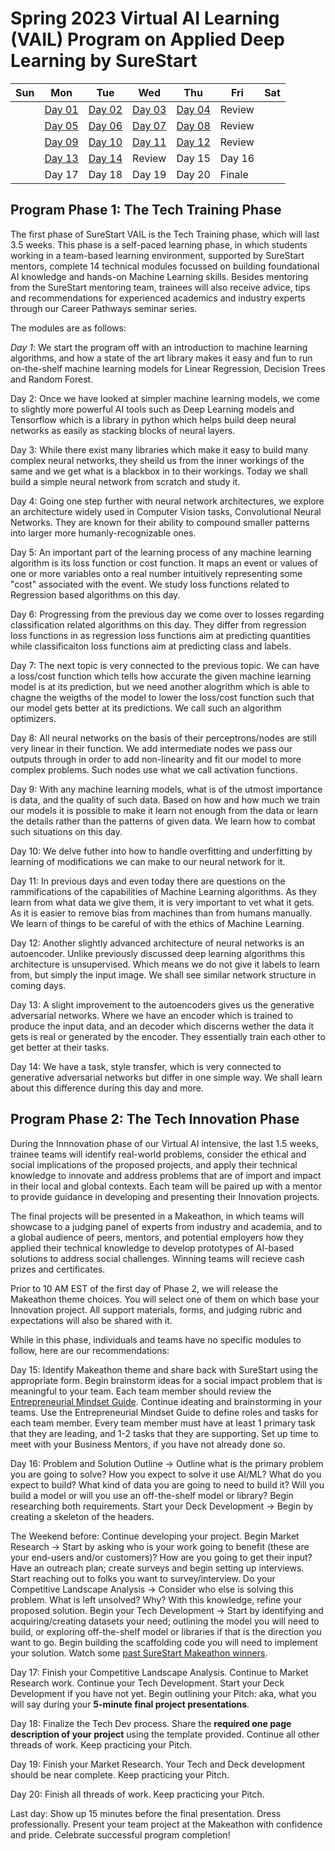 # Spring 2023 Virtual AI Learning (VAIL) Program on Applied Deep Learning by SureStart 

| Sun | Mon | Tue | Wed| Thu | Fri | Sat|
|-   |-     | --  |-   |-    | -   | -  |
|  | [Day 01](https://github.com/MySureStart/Spring_2023_VAIL/tree/main/Day_01/) | [Day 02](https://github.com/MySureStart/Spring_2023_VAIL/tree/main/Day_02/) | [Day 03](https://github.com/MySureStart/Spring_2023_VAIL/tree/main/Day_03/) | [Day 04](https://github.com/MySureStart/Spring_2023_VAIL/tree/main/Day_04/) | Review | |
|  | [Day 05](https://github.com/MySureStart/Spring_2023_VAIL/tree/main/Day_05/) | [Day 06](https://github.com/MySureStart/Spring_2023_VAIL/tree/main/Day_06/) | [Day 07](https://github.com/MySureStart/Spring_2023_VAIL/tree/main/Day_07/) | [Day 08](https://github.com/MySureStart/Spring_2023_VAIL/tree/main/Day_08/) | Review | |
|  | [Day 09](https://github.com/MySureStart/Spring_2023_VAIL/tree/main/Day_09/) | [Day 10](https://github.com/MySureStart/Spring_2023_VAIL/tree/main/Day_10/) | [Day 11](https://github.com/MySureStart/Spring_2023_VAIL/tree/main/Day_11/) | [Day 12](https://github.com/MySureStart/Spring_2023_VAIL/tree/main/Day_12/) | Review | |
|  | [Day 13](https://github.com/MySureStart/Spring_2023_VAIL/tree/main/Day_13/) | [Day 14](https://github.com/MySureStart/Spring_2023_VAIL/tree/main/Day_14/) | Review | Day 15 | Day 16 | | 
|  | Day 17 | Day 18| Day 19 | Day 20 | Finale | |

## Program Phase 1: The Tech Training Phase

The first phase of SureStart VAIL is the Tech Training phase, which will last 3.5 weeks. This phase is a self-paced learning phase, in which students working in a team-based learning environment, supported by SureStart mentors, complete 14 technical modules focussed on building foundational AI knowledge and hands-on Machine Learning skills. Besides mentoring from the SureStart mentoring team, trainees will also receive advice, tips and recommendations for experienced academics and industry experts through our Career Pathways seminar series.

The modules are as follows:

*Day 1*: We start the program off with an introduction to machine learning algorithms, and how a state of the art library makes it easy and fun to run on-the-shelf machine learning models for Linear Regression, Decision Trees and Random Forest.

Day 2: Once we have looked at simpler machine learning models, we come to slightly more powerful AI tools such as Deep Learning models and Tensorflow which is a library in python which helps build deep neural networks as easily as stacking blocks of neural layers.

Day 3: While there exist many libraries which make it easy to build many complex neural networks, they sheild us from the inner workings of the same and we get what is a blackbox in to their workings. Today we shall build a simple neural network from scratch and study it.

Day 4: Going one step further with neural network architectures, we explore an architecture widely used in Computer Vision tasks, Convolutional Neural Networks. They are known for their ability to compound smaller patterns into larger more humanly-recognizable ones.

Day 5: An important part of the learning process of any machine learning algorithm is its loss function or cost function. It maps an event or values of one or more variables onto a real number intuitively representing some "cost" associated with the event. We study loss functions related to Regression based algorithms on this day.

Day 6: Progressing from the previous day we come over to losses regarding classification related algorithms on this day. They differ from regression loss functions in as regression loss functions aim at predicting quantities while classificaiton loss functions aim at predicting class and labels.

Day 7: The next topic is very connected to the previous topic. We can have a loss/cost function which tells how accurate the given machine learning model is at its prediction, but we need another alogrithm which is able to chagne the weigths of the model to lower the loss/cost function such that our model gets better at its predictions. We call such an algorithm optimizers.

Day 8: All neural networks on the basis of their perceptrons/nodes are still very linear in their function. We add intermediate nodes we pass our outputs through in order to add non-linearity and fit our model to more complex problems. Such nodes use what we call activation functions.

Day 9: With any machine learning models, what is of the utmost importance is data, and the quality of such data. Based on how and how much we train our models it is possible to make it learn not enough from the data or learn the details rather than the patterns of given data. We learn how to combat such situations on this day.

Day 10: We delve futher into how to handle overfitting and underfitting by learning of modifications we can make to our neural network for it. 

Day 11: In previous days and even today there are questions on the rammifications of the capabilities of Machine Learning algorithms. As they learn from what data we give them, it is very important to vet what it gets. As it is easier to remove bias from machines than from humans manually. We learn of things to be careful of with the ethics of Machine Learning.

Day 12: Another slightly advanced architecture of neural networks is an autoencoder. Unlike previously discussed deep learning algorithms this architecture is unsupervised. Which means we do not give it labels to learn from, but simply the input image. We shall see similar network structure in coming days.

Day 13: A slight improvement to the autoencoders gives us the generative adversarial networks. Where we have an encoder which is trained to produce the input data, and an decoder which discerns wether the data it gets is real or generated by the encoder. They essentially train each other to get better at their tasks.

Day 14: We have a task, style transfer, which is very connected to generative adversarial networks but differ in one simple way. We shall learn about this difference during this day and more.

## Program Phase 2: The Tech Innovation Phase
During the Innnovation phase of our Virtual AI intensive, the last 1.5 weeks, trainee teams will identify real-world problems, consider the ethical and social implications of the proposed projects, and apply their technical knowledge to innovate and address problems that are of import and impact in their local and global contexts.  Each team will be paired up with a mentor to provide guidance in developing and presenting their Innovation projects.

The final projects will be presented in a Makeathon, in which teams will showcase to a judging panel of experts from industry and academia, and to a global audience of peers, mentors, and potential employers how they applied their technical knowledge to  develop prototypes of AI-based solutions to address social challenges. Winning teams will recieve cash prizes and certificates. 

Prior to 10 AM EST of the first day of Phase 2, we will release the Makeathon theme choices. You will select one of them on which base your Innovation project. All support materials, forms, and judging rubric and expectations will also be shared with it. 

While in this phase, individuals and teams have no specific modules to follow, here are our recommendations:

Day 15: Identify Makeathon theme and share back with SureStart using the appropriate form. Begin brainstorm ideas for a social impact problem that is meaningful to your team. Each team member should review the [Entrepreneurial Mindset Guide](https://mysurestart.com/s/MIT-FutureMakers-Create-a-thon-Guide.pdf). Continue ideating and brainstorming in your teams. Use the Entrepreneurial Mindset Guide to define roles and tasks for each team member. Every team member must have at least 1 primary task that they are leading, and 1-2 tasks that they are supporting. Set up time to meet with your Business Mentors, if you have not already done so.

Day 16: Problem and Solution Outline -> Outline what is the primary problem you are going to solve? How you expect to solve it use AI/ML? What do you expect to build? What kind of data you are going to need to build it? Will you build a model or will you use an off-the-shelf model or library? Begin researching both requirements. Start your Deck Development -> Begin by creating a skeleton of the headers.

The Weekend before: Continue developing your project. Begin Market Research -> Start by asking who is your work going to benefit (these are your end-users and/or customers)? How are you going to get their input? Have an outreach plan; create surveys and begin setting up interviews. Start reaching out to folks you want to survey/interview. Do your Competitive Landscape Analysis -> Consider who else is solving this problem. What is left unsolved? Why? With this knowledge, refine your proposed solution. Begin your Tech Development -> Start by identifying and acquiring/creating datasets your need; outlining the model you will need to build, or exploring off-the-shelf model or libraries if that is the direction you want to go. Begin building the scaffolding code you will need to implement your solution. Watch some [past SureStart Makeathon winners](https://www.youtube.com/watch?v=a9FyCODLflg&list=PLsSCYP2a9mZhAVJLVefDkOskkoW8m_UwH).

Day 17: Finish your Competitive Landscape Analysis. Continue to Market Research work. Continue your Tech Development. Start your Deck Development if you have not yet. Begin outlining your Pitch: aka, what you will say during your **5-minute final project presentations**. 

Day 18: Finalize the Tech Dev process. Share the **required one page description of your project** using the template provided. Continue all other threads of work. Keep practicing your Pitch.  

Day 19: Finish your Market Research. Your Tech and Deck development should be near complete. Keep practicing your Pitch.  

Day 20: Finish all threads of work. Keep practicing your Pitch.

Last day: Show up 15 minutes before the final presentation. Dress professionally. Present your team project at the Makeathon with confidence and pride. Celebrate successful program completion!
